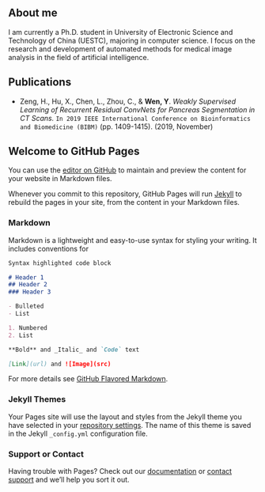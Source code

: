 ## About me
I am currently a Ph.D. student in University of Electronic Science and Technology of China (UESTC), majoring in computer science. I focus on the research and development of automated methods for medical image analysis in the field of artificial intelligence.

## Publications
- Zeng, H., Hu, X., Chen, L., Zhou, C., & **Wen, Y**. _Weakly Supervised Learning of Recurrent Residual ConvNets for Pancreas Segmentation in CT Scans._ `In 2019 IEEE International Conference on Bioinformatics and Biomedicine (BIBM)` (pp. 1409-1415). (2019, November)

## Welcome to GitHub Pages

You can use the [editor on GitHub](https://github.com/WenYanger/wenyanger.github.io/edit/master/index.md) to maintain and preview the content for your website in Markdown files.

Whenever you commit to this repository, GitHub Pages will run [Jekyll](https://jekyllrb.com/) to rebuild the pages in your site, from the content in your Markdown files.

### Markdown

Markdown is a lightweight and easy-to-use syntax for styling your writing. It includes conventions for

```markdown
Syntax highlighted code block

# Header 1
## Header 2
### Header 3

- Bulleted
- List

1. Numbered
2. List

**Bold** and _Italic_ and `Code` text

[Link](url) and ![Image](src)
```

For more details see [GitHub Flavored Markdown](https://guides.github.com/features/mastering-markdown/).

### Jekyll Themes

Your Pages site will use the layout and styles from the Jekyll theme you have selected in your [repository settings](https://github.com/WenYanger/wenyanger.github.io/settings). The name of this theme is saved in the Jekyll `_config.yml` configuration file.

### Support or Contact

Having trouble with Pages? Check out our [documentation](https://help.github.com/categories/github-pages-basics/) or [contact support](https://github.com/contact) and we’ll help you sort it out.
